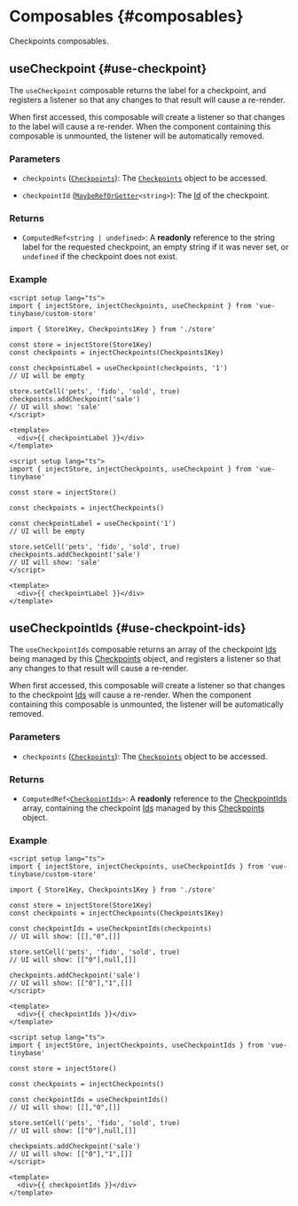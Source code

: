 # Composables {#composables}

Checkpoints composables.

## useCheckpoint {#use-checkpoint}

The `useCheckpoint` composable returns the label for a checkpoint, and registers a listener so that any changes to that result will cause a re-render.

When first accessed, this composable will create a listener so that changes to the label will cause a re-render. When the component containing this composable is unmounted, the listener will be automatically removed.

### Parameters

<div class="hide-default-store">

- `checkpoints` ([`Checkpoints`](https://tinybase.org/api/checkpoints/interfaces/checkpoints/checkpoints/)): The [`Checkpoints`](https://tinybase.org/api/checkpoints/interfaces/checkpoints/checkpoints/) object to be accessed.

</div>

- `checkpointId` ([`MaybeRefOrGetter`](https://vuejs.org/api/utility-types.html#maybereforgetter)`<string>`): The [Id](https://tinybase.org/api/common/type-aliases/identity/id/) of the checkpoint.

### Returns

- `ComputedRef<string | undefined>`: A **readonly** reference to the string label for the requested checkpoint, an empty string if it was never set, or `undefined` if the checkpoint does not exist.

### Example

<div class="hide-default-store">

```vue
<script setup lang="ts">
import { injectStore, injectCheckpoints, useCheckpoint } from 'vue-tinybase/custom-store'

import { Store1Key, Checkpoints1Key } from './store'

const store = injectStore(Store1Key)
const checkpoints = injectCheckpoints(Checkpoints1Key)

const checkpointLabel = useCheckpoint(checkpoints, '1')
// UI will be empty

store.setCell('pets', 'fido', 'sold', true)
checkpoints.addCheckpoint('sale')
// UI will show: 'sale'
</script>

<template>
  <div>{{ checkpointLabel }}</div>
</template>
```

</div>

<div class="hide-custom-store">

```vue
<script setup lang="ts">
import { injectStore, injectCheckpoints, useCheckpoint } from 'vue-tinybase'

const store = injectStore()

const checkpoints = injectCheckpoints()

const checkpointLabel = useCheckpoint('1')
// UI will be empty

store.setCell('pets', 'fido', 'sold', true)
checkpoints.addCheckpoint('sale')
// UI will show: 'sale'
</script>

<template>
  <div>{{ checkpointLabel }}</div>
</template>
```

</div>

## useCheckpointIds {#use-checkpoint-ids}

The `useCheckpointIds` composable returns an array of the checkpoint [Ids](https://tinybase.org/api/common/type-aliases/identity/ids/) being managed by this [Checkpoints](https://tinybase.org/api/checkpoints/interfaces/checkpoints/checkpoints/) object, and registers a listener so that any changes to that result will cause a re-render.

When first accessed, this composable will create a listener so that changes to the checkpoint [Ids](https://tinybase.org/api/common/type-aliases/identity/ids/) will cause a re-render. When the component containing this composable is unmounted, the listener will be automatically removed.

<div class="hide-default-store">

### Parameters

- `checkpoints` ([`Checkpoints`](https://tinybase.org/api/checkpoints/interfaces/checkpoints/checkpoints/)): The [`Checkpoints`](https://tinybase.org/api/checkpoints/interfaces/checkpoints/checkpoints/) object to be accessed.

</div>

### Returns

- `ComputedRef<`[`CheckpointIds`](https://tinybase.org/api/checkpoints/type-aliases/identity/checkpointids/)`>`: A **readonly** reference to the [CheckpointIds](https://tinybase.org/api/checkpoints/type-aliases/identity/checkpointids/) array, containing the checkpoint [Ids](https://tinybase.org/api/common/type-aliases/identity/ids/) managed by this [Checkpoints](https://tinybase.org/api/checkpoints/interfaces/checkpoints/checkpoints/) object.

### Example

<div class="hide-default-store">

```vue
<script setup lang="ts">
import { injectStore, injectCheckpoints, useCheckpointIds } from 'vue-tinybase/custom-store'

import { Store1Key, Checkpoints1Key } from './store'

const store = injectStore(Store1Key)
const checkpoints = injectCheckpoints(Checkpoints1Key)

const checkpointIds = useCheckpointIds(checkpoints)
// UI will show: [[],"0",[]]

store.setCell('pets', 'fido', 'sold', true)
// UI will show: [["0"],null,[]]

checkpoints.addCheckpoint('sale')
// UI will show: [["0"],"1",[]]
</script>

<template>
  <div>{{ checkpointIds }}</div>
</template>
```

</div>

<div class="hide-custom-store">

```vue
<script setup lang="ts">
import { injectStore, injectCheckpoints, useCheckpointIds } from 'vue-tinybase'

const store = injectStore()

const checkpoints = injectCheckpoints()

const checkpointIds = useCheckpointIds()
// UI will show: [[],"0",[]]

store.setCell('pets', 'fido', 'sold', true)
// UI will show: [["0"],null,[]]

checkpoints.addCheckpoint('sale')
// UI will show: [["0"],"1",[]]
</script>

<template>
  <div>{{ checkpointIds }}</div>
</template>
```

</div>
